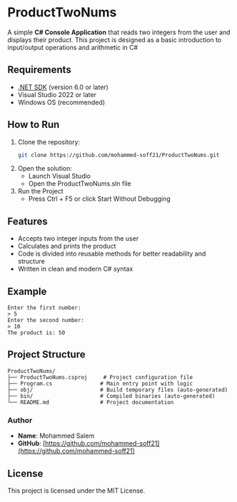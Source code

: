 # ProductTwoNums

A simple **C# Console Application** that reads two integers from the user and displays their product.
This project is designed as a basic introduction to input/output operations and arithmetic in C#

## Requirements
- [.NET SDK](https://dotnet.microsoft.com/en-us/download) (version 6.0 or later)
- Visual Studio 2022 or later
- Windows OS (recommended)

## How to Run
1. Clone the repository:
   ```bash
   git clone https://github.com/mohammed-soff21/ProductTwoNums.git
2. Open the solution:
   - Launch Visual Studio
   - Open the ProductTwoNums.sln file
3. Run the Project
   - Press Ctrl + F5 or click Start Without Debugging

## Features
- Accepts two integer inputs from the user
- Calculates and prints the product
- Code is divided into reusable methods for better readability and structure
- Written in clean and modern C# syntax

## Example
```text
Enter the first number:
> 5
Enter the second number:
> 10
The product is: 50
```
## Project Structure
```text
ProductTwoNums/
├── ProductTwoNums.csproj     # Project configuration file
├── Program.cs               # Main entry point with logic
├── obj/                     # Build temporary files (auto-generated)
├── bin/                     # Compiled binaries (auto-generated)
└── README.md                # Project documentation
```

### Author
- **Name**: Mohammed Salem
- **GitHub**: 
[https://github.com/mohammed-soff21](https://github.com/mohammed-soff21)

## License
This project is licensed under the MIT License.
